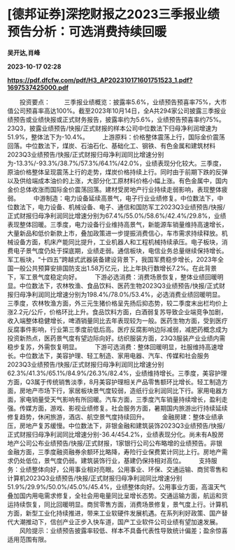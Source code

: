 # [德邦证券]深挖财报之2023三季报业绩预告分析：可选消费持续回暖
**吴开达,肖峰**

**2023-10-17 02:28**

**https://pdf.dfcfw.com/pdf/H3_AP202310171601751523_1.pdf?1697537425000.pdf**

　　投资要点： 　　三季报业绩概览：披露率5.6%，业绩预告预喜率75%，大市值公司预喜率高达100%。截至2023年10月14日，全A共294家公司披露三季报业绩预告或业绩快报或正式财务报告，披露率约为5.6%，业绩预告预喜率约75%。23Q3，披露业绩预告/快报/正式财报的样本公司中位数法下归母净利润增速为51.9%，整体法下为-10.4%。 　　上游原料：价格整体震荡上行，国际金价震荡回落。中位数法下，煤炭、石油石化、基础化工、钢铁、有色金属和建筑材料2023Q3业绩预告/快报/正式财报归母净利润同比增速分别为-13.3%/-93.3%/38.7%/57.3%/64.1%/42.0%，业绩表现分化较大。三季度，原油价格整体呈现震荡上行的走势，煤炭价格持续上行。同时由于前期下跌的反弹以及供给端成本油价的上涨，大部分化工原材料价格小幅上涨。有色金属中，国内金价总体收涨而国际金价震荡回落。建材受房地产行业持续走弱影响，表现整体疲弱。 　　中游制造：电力设备延续高景气，电子行业业绩修复。中位数法下，中位数法下，电力设备、机械设备、电子、通信和国防军工2023Q3业绩预告/快报/正式财报归母净利润同比增速分别为67.4%/55.0%/58.6%/42.4%/29.8%，业绩表现整体回暖。三季度，电力设备行业维持高景气，新能源车销量维持高速增长，大量新品和低价新款上市，叠加政策进一步提振消费信心，车市需求持续释放。机械设备方面，机床产能同比提升，工业机器人和工程机械持续承压。电子板块，消费电子景气度仍处于探底期，业绩走弱。通信板块，电信业务总量继续保持增长。军工板块，“十四五”跨越式武器装备建设背景下，我国军费稳步增长，2023年全国一般公共预算安排国防支出1.58万亿元，比上年执行数增长7.2%。在此背景下，军工景气度稳定向好。 　　下游必选消费：消费场景恢复，整体业绩回暖明显。中位数法下，农林牧渔、食品饮料、医药生物2023Q3业绩预告/快报/正式财报归母净利润同比增速分别为198.4%/78.0%/53.4%，必选消费业绩回暖明显。三季度，农林牧渔方面，外三元生猪价格呈先扬后抑态势，较二季度末出栏均价上涨2.2元/公斤，价格环比上升。食品饮料方面，白酒弱复苏导致企业端竞争加剧，收入端整体稳健增长，啤酒销量同比去年表现较为一般。医药生物方面，受到医疗反腐事件影响，行业第三季度前低后高。医疗反腐影响边际减弱，减肥药概念成为投资新热点，医药景气度有望边际向好。纺织服装方面，23Q3服装产业业绩内需稳步复苏，外需恢复明显。 　　下游可选消费：整体回暖明显，社服维持高速增长。中位数法下，美容护理、轻工制造、家用电器、汽车、传媒和社会服务2023Q3业绩预告/快报/正式财报归母净利润同比增速分别62.3%/41.3%/65.1%/84.9%/26.3%/82.4%，业绩维持增长。三季度，美容护理方面，Q3属于传统销售淡季，8月美容护理相关产品零售额环比增长。轻工制造方面，房地产市场下行，家居板块景气度较弱，造纸行业利润同比下行。家用电器方面，家电销量受天气影响有所回暖。汽车方面，三季度汽车销量持续增长，盈利走强。传媒方面，游戏、影视业绩修复。社会服务方面，暑期国内旅游出行持续延续修复趋势，休闲旅游，酒店、航空景气度持续回升。 　　金融房建：整体业绩承压，房地产复苏缓慢。中位数法下，非银金融和建筑装饰2023Q3业绩预告/快报/正式财报归母净利润同比增速分别-36.4/454.2%，业绩表现分化。尚未有A股房地产公司公布业绩预告/快报/正式财报，1家银行公司公布略增的业绩预告。非银金融方面，三季度融资融券余额环比略降，寿险行业保费累计同比上行。房地产需求仍处低位，景气度仍弱。建筑装饰行业，基建仍保持相对高位。 　　支持服务：业绩整体向好，公用事业相对亮眼。公用事业、环保、交通运输、商贸零售和计算机2023Q3业绩预告/快报/正式财报归母净利润同比增速分别51.9%/29.9%/50.0%/45.0%/45.4%，业绩整体向好。公用事业方面，高温天气叠加国内用电需求修复，全社会用电量同比呈增长态势。交通运输方面，航运和货运持续恢复，同比回暖明显。商贸零售方面，消费场景修复，景气度上行。计算机方面，新型工业化持续推进，带来工业软硬件发展机遇。在系列利好政策、国产替代大潮推动下，信创产业正步入快车道，国产工业软件公司业绩有望加速发展。 　　风险提示：业绩预告披露率较低、样本不具备代表性导致统计偏差；盈余惊喜适用范围有限。